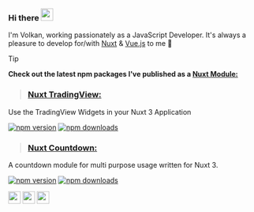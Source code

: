 ### Hi there <a><img src="https://media.giphy.com/media/hvRJCLFzcasrR4ia7z/giphy.gif" width=25></a>
I'm Volkan, working passionately as a JavaScript Developer. 
It's always a pleasure to develop for/with [Nuxt](https://github.com/nuxt/) & [Vue.js](https://github.com/vuejs) to me 💚

> [!TIP]  
> **Check out the latest npm packages I've published as a [Nuxt Module:](https://github.com/nuxt/modules)**
> > ### [Nuxt TradingView:](https://github.com/volkanakkus/nuxt-tradingview/)  
>Use the TradingView Widgets in your Nuxt 3 Application    
>
>[![npm version][tradingview-npm-version-src]][tradingview-npm-version-href] [![npm downloads][tradingview-npm-downloads-src]][tradingview-npm-downloads-href]
> > ### [Nuxt Countdown:](https://github.com/volkanakkus/nuxt-countdown/)  
>A countdown module for multi purpose usage written for Nuxt 3.  
>  
>[![npm version][countdown-npm-version-src]][countdown-npm-version-href] [![npm downloads][countdown-npm-downloads-src]][countdown-npm-downloads-href]


<p><a href="https://www.twitter.com/volkanakks" target="_blank"><img src="https://img.shields.io/badge/twitter-%231DA1F2.svg?&style=for-the-badge&logo=twitter&logoColor=white" height=25></a> <a href="https://www.linkedin.com/in/volkanakks" target="_blank"><img src="https://img.shields.io/badge/linkedin-%230077B5.svg?&style=for-the-badge&logo=linkedin&logoColor=white" height=25></a> <a href="https://volkanakkus.com/" target="_blank"><img src="https://visitor-badge.laobi.icu/badge?page_id=volkanakkus" height=25/> </a>
</p>
<p>
<!-- 
<a href="https://www.instagram.com/volkanakks/"><img src="https://img.shields.io/badge/instagram-%23E4405F.svg?&style=for-the-badge&logo=instagram&logoColor=white" height=25></a> -->

<!-- Badges -->
[tradingview-npm-version-src]: https://img.shields.io/npm/v/nuxt-tradingview/latest.svg?style=flat&colorA=020420&colorB=00DC82
[tradingview-npm-version-href]: https://npmjs.com/package/nuxt-tradingview

[tradingview-npm-downloads-src]: https://img.shields.io/npm/dm/nuxt-tradingview.svg?style=flat&colorA=020420&colorB=00DC82
[tradingview-npm-downloads-href]: https://npmjs.com/package/nuxt-tradingview

[countdown-npm-version-src]: https://img.shields.io/npm/v/nuxt-countdown/latest.svg?style=flat&colorA=020420&colorB=00DC82
[countdown-npm-version-href]: https://npmjs.com/package/nuxt-countdown

[countdown-npm-downloads-src]: https://img.shields.io/npm/dm/nuxt-countdown.svg?style=flat&colorA=020420&colorB=00DC82
[countdown-npm-downloads-href]: https://npmjs.com/package/nuxt-countdown
